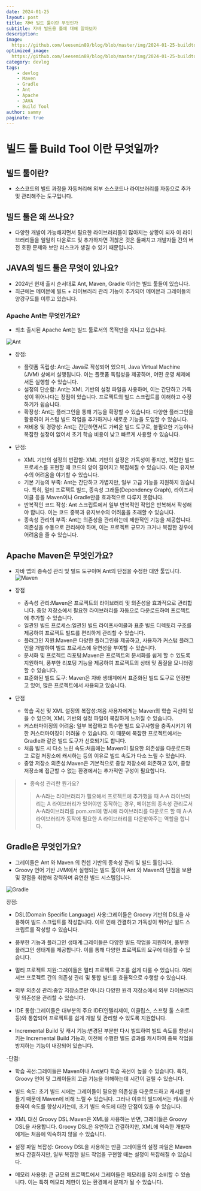 ```yaml
---
date: 2024-01-25
layout: post
title: 자바 빌드 툴이란 무엇인가
subtitle: 자바 빌드용 툴에 대해 알아보자
description: 
image: 
  https://github.com/leesemin89/blog/blob/master/img/2024-01-25-buildtool/buildtools%20title.png?raw=true
optimized_image:    
  https://github.com/leesemin89/blog/blob/master/img/2024-01-25-buildtool/p_buildtools%20title.png?raw=true
category: devlog
tags:
    - devlog
    - Maven
    - Gradle
    - Ant
    - Apache
    - JAVA
    - Build Tool
author: sammy
paginate: true
---
```


# 빌드 툴 Build Tool 이란 무엇일까?

## 빌드 툴이란?
- 소스코드의 빌드 과정을 자동처리해 외부 소스코드나 라이브러리를 자동으로 추가 및 관리해주는 도구입니다.
  
## 빌드 툴은 왜 쓰나요? 
- 다양한 개발이 가능해지면서 필요한 라이브러리들이 많아지는 상황이 되자 이 라이브러리들을 일일히 다운로드 및 추가하자면 귀찮은 것은 둘째치고 개발자들 간의 버전 호환 문제와 보안 리스크가 생길 수 있기 때문입니다.
  
## JAVA의 빌드 툴은 무엇이 있나요?
- 2024년 현재 출시 순서대로 Ant, Maven, Gradle 이라는 빌드 툴들이 있습니다. 
- 최근에는 메이븐에 빌드 + 라이브러리 관리 기능이 추가되어 메이븐과 그레이들의 양강구도를 이루고 있습니다.


### Apache Ant는 무엇인가요?
- 최초 출시된 Apache Ant는 빌드 툴로서의 목적만을 지니고 있습니다.

![Ant](https://www.vectorlogo.zone/logos/apache_ant/apache_ant-ar21.png)
- 장점:
   * 플랫폼 독립성: Ant는 Java로 작성되어 있으며, Java Virtual Machine (JVM) 상에서 실행됩니다. 이는 플랫폼 독립성을 제공하며, 어떤 운영 체제에서든 실행할 수 있습니다.
   * 설정의 단순함: Ant는 XML 기반의 설정 파일을 사용하며, 이는 간단하고 가독성이 뛰어나다는 장점이 있습니다. 프로젝트의 빌드 스크립트를 이해하고 수정하기가 쉽습니다.
   * 확장성: Ant는 플러그인을 통해 기능을 확장할 수 있습니다. 다양한 플러그인을 활용하여 커스텀 빌드 작업을 추가하거나 새로운 기능을 도입할 수 있습니다.
   * 저비용 및 경량성: Ant는 간단하면서도 가벼운 빌드 도구로, 불필요한 기능이나 복잡한 설정이 없어서 초기 학습 비용이 낮고 빠르게 사용할 수 있습니다.
  
- 단점:
  * XML 기반의 설정의 번잡함: XML 기반의 설정은 가독성이 좋지만, 복잡한 빌드 프로세스를 표현할 때 코드의 양이 길어지고 복잡해질 수 있습니다. 이는 유지보수의 어려움을 야기할 수 있습니다.
  * 기본 기능의 부족: Ant는 간단하고 가볍지만, 일부 고급 기능을 지원하지 않습니다. 특히, 멀티 프로젝트 빌드, 종속성 그래들(Dependency Graph), 라이프사이클 등을 Maven이나 Gradle만큼 효과적으로 다루지 못합니다.
  * 반복적인 코드 작성: Ant 스크립트에서 일부 반복적인 작업은 반복해서 작성해야 합니다. 이는 코드 중복과 유지보수의 어려움을 초래할 수 있습니다.
  * 종속성 관리의 부족: Ant는 의존성을 관리하는데 제한적인 기능을 제공합니다. 의존성을 수동으로 관리해야 하며, 이는 프로젝트 규모가 크거나 복잡한 경우에 어려움을 줄 수 있습니다.



## Apache Maven은 무엇인가요?
- 자바 앱의 종속성 관리 및 빌드 도구이며 Ant의 단점을 수정한 대안 툴입니다.
![Maven](https://miro.medium.com/v2/resize:fit:1400/0*npJtyZTaTB_pyDrU.jpg)

- 장점 
  * 종속성 관리:Maven은 프로젝트의 라이브러리 및 의존성을 효과적으로 관리합니다. 중앙 저장소에서 필요한 라이브러리를 자동으로 다운로드하여 프로젝트에 추가할 수 있습니다.
  * 일관된 빌드 프로세스:일관된 빌드 라이프사이클과 표준 빌드 디렉토리 구조를 제공하여 프로젝트 빌드를 편리하게 관리할 수 있습니다.
  * 플러그인 지원:Maven은 다양한 플러그인을 제공하고, 사용자가 커스텀 플러그인을 개발하여 빌드 프로세스에 유연성을 부여할 수 있습니다.
  * 문서화 및 프로젝트 리포팅:Maven은 프로젝트의 문서화를 쉽게 할 수 있도록 지원하며, 풍부한 리포팅 기능을 제공하여 프로젝트의 상태 및 품질을 모니터링할 수 있습니다.
  * 표준화된 빌드 도구: Maven은 자바 생태계에서 표준화된 빌드 도구로 인정받고 있어, 많은 프로젝트에서 사용되고 있습니다.

- 단점
  * 학습 곡선 및 XML 설정의 복잡성:처음 사용자에게는 Maven의 학습 곡선이 있을 수 있으며, XML 기반의 설정 파일이 복잡하게 느껴질 수 있습니다.
  * 커스터마이징의 어려움: 일부 복잡하고 특수한 빌드 요구사항을 충족시키기 위한 커스터마이징이 어려울 수 있습니다. 이 때문에 복잡한 프로젝트에서는 Gradle과 같은 빌드 도구가 선호되기도 합니다.
  * 처음 빌드 시 다소 느린 속도:처음에는 Maven이 필요한 의존성을 다운로드하고 로컬 저장소에 캐시하는 등의 이유로 빌드 속도가 다소 느릴 수 있습니다.
  * 중앙 저장소 의존성:Maven은 기본적으로 중앙 저장소에 의존하고 있어, 중앙 저장소에 접근할 수 없는 환경에서는 추가적인 구성이 필요합니다.

>* 종속성 관리란 뭔가요?
>> A-A라는 라이브러리가 필요해서 프로젝트에 추가했을 때 A-A 라이브러리는 A 라이브러리가 있어야만 동작하는 경우, 메이븐의 종속성 관리로서 A-A라이브러리를 pom.xml에 명시해 라이브러리를 다운로드 할 때 A-A라이브러리가 동작에 필요한 A 라이브러리를 다운받아주는 역할을 합니다.



## Gradle은 무엇인가요?
- 그레이들은 Ant 와 Maven 의 컨셉 기반의 종속성 관리 및 빌드 툴입니다.
- Groovy 언어 기반 JVM에서 실행되는 빌드 툴이며 Ant 와 Maven의 단점을 보완 및 장점을 취합해 강력하며 유연한 빌드 시스템입니다.

![Gradle](https://miro.medium.com/v2/resize:fit:900/0*57I7tLFIZvtH-E3C.png)

장점:
* DSL(Domain Specific Language) 사용:그레이들은 Groovy 기반의 DSL을 사용하여 빌드 스크립트를 작성합니다. 이로 인해 간결하고 가독성이 뛰어난 빌드 스크립트를 작성할 수 있습니다.

* 풍부한 기능과 플러그인 생태계:그레이들은 다양한 빌드 작업을 지원하며, 풍부한 플러그인 생태계를 제공합니다. 이를 통해 다양한 프로젝트의 요구에 대응할 수 있습니다.

* 멀티 프로젝트 지원:그레이들은 멀티 프로젝트 구조를 쉽게 다룰 수 있습니다. 여러 서브 프로젝트 간의 의존성 관리 및 통합 빌드를 효율적으로 수행할 수 있습니다.

* 외부 의존성 관리:중앙 저장소뿐만 아니라 다양한 원격 저장소에서 외부 라이브러리 및 의존성을 관리할 수 있습니다.

* IDE 통합:그레이들은 대부분의 주요 IDE(인텔리제이, 이클립스, 스프링 툴 스위트 등)와 통합되어 프로젝트를 쉽게 개발 및 관리할 수 있도록 지원합니다.

* Incremental Build 및 캐시 기능:변경된 부분만 다시 빌드하여 빌드 속도를 향상시키는 Incremental Build 기능과, 이전에 수행한 빌드 결과를 캐시하여 중복 작업을 방지하는 기능이 내장되어 있습니다.

-단점:
  * 학습 곡선:그레이들은 Maven이나 Ant보다 학습 곡선이 높을 수 있습니다. 특히, Groovy 언어 및 그레이들의 고급 기능을 이해하는데 시간이 걸릴 수 있습니다.
  
  * 빌드 속도: 초기 빌드 시에는 그레이들이 필요한 의존성을 다운로드하고 캐시를 만들기 때문에 Maven에 비해 느릴 수 있습니다. 그러나 이후의 빌드에서는 캐시를 사용하여 속도를 향상시키는데, 초기 빌드 속도에 대한 단점이 있을 수 있습니다.

  * XML 대신 Groovy DSL:Maven은 XML을 사용하는 반면, 그레이들은 Groovy DSL을 사용합니다. Groovy DSL은 유연하고 간결하지만, XML에 익숙한 개발자에게는 처음에 익숙하지 않을 수 있습니다.
  
  * 설정 파일 복잡성: Groovy DSL을 사용하는 만큼 그레이들의 설정 파일은 Maven보다 간결하지만, 일부 복잡한 빌드 작업을 구현할 때는 설정이 복잡해질 수 있습니다.
  
  * 메모리 사용량: 큰 규모의 프로젝트에서 그레이들은 메모리를 많이 소비할 수 있습니다. 이는 특히 메모리 제한이 있는 환경에서 문제가 될 수 있습니다.